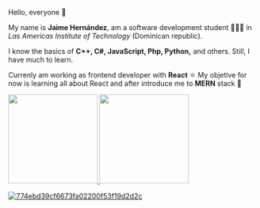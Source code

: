 
Hello, everyone 🌊
  
My name is **Jaime Hernández**, am a software development student 👨🏽‍💻 in *Las Americas Institute of Technology* (Dominican republic).

I know the basics of **C++, C#, JavaScript, Php, Python,** and others. Still, I have much to learn.

Currenly am working as frontend developer with **React** ⚛️ My objetive for now is learning all about React and after introduce me to **MERN** stack 🚀 

<div>
  <a href="https://github.com/jaime-hndz">
  <img height="180em" width="180em" src="https://github-readme-stats.vercel.app/api?username=jaime-hndz&hide=contribs,prs&theme=github_dark&show_icons=true"/>
  <img height="180em" src="https://github-readme-stats.vercel.app/api/top-langs/?username=jaime-hndz&layout=compact&theme=github_dark"/>
</div>
 
  
![774ebd39cf6673fa02200f53f19d2d2c](https://user-images.githubusercontent.com/59671227/149264140-85eeca0a-5c26-423b-bd80-9d4c55f7b638.gif)


